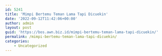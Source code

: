 ```yaml
---
id: 5241
title: 'Mimpi Bertemu Teman Lama Tapi Dicuekin'
date: '2022-09-12T11:42:06+00:00'
author: admin
layout: post
guid: 'https://bos.awn.biz.id/mimpi-bertemu-teman-lama-tapi-dicuekin/'
permalink: /mimpi-bertemu-teman-lama-tapi-dicuekin/
categories:
    - Uncategorized
---
```



